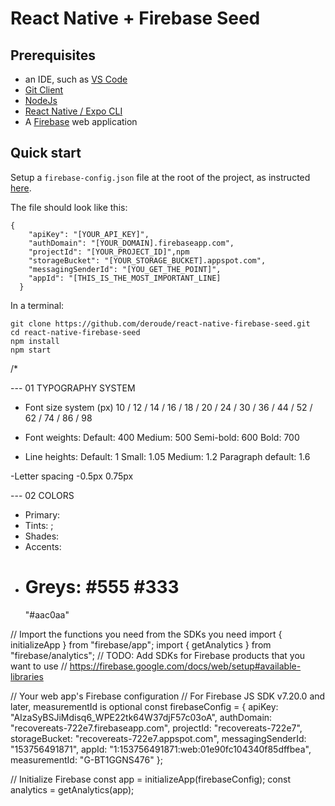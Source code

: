 # React Native + Firebase Seed

## Prerequisites

- an IDE, such as [VS Code](https://code.visualstudio.com/)
- [Git Client](https://git-scm.com/download/win)
- [NodeJs](https://nodejs.org/en/)
- [React Native / Expo CLI](https://reactnative.dev/docs/environment-setup)
- A [Firebase](https://firebase.google.com/docs/web/setup) web application

## Quick start

Setup a `firebase-config.json` file at the root of the project, as instructed [here](https://docs.expo.dev/guides/using-firebase/).

The file should look like this:

```
{
    "apiKey": "[YOUR_API_KEY]",
    "authDomain": "[YOUR_DOMAIN].firebaseapp.com",
    "projectId": "[YOUR_PROJECT_ID]",npm
    "storageBucket": "[YOUR_STORAGE_BUCKET].appspot.com",
    "messagingSenderId": "[YOU_GET_THE_POINT]",
    "appId": "[THIS_IS_THE_MOST_IMPORTANT_LINE]
  }
```

In a terminal:

```
git clone https://github.com/deroude/react-native-firebase-seed.git
cd react-native-firebase-seed
npm install
npm start
```

/\*

--- 01 TYPOGRAPHY SYSTEM

- Font size system (px)
  10 / 12 / 14 / 16 / 18 / 20 / 24 / 30 / 36 / 44 / 52 / 62 / 74 / 86 / 98

- Font weights:
  Default: 400
  Medium: 500
  Semi-bold: 600
  Bold: 700

- Line heights:
  Default: 1
  Small: 1.05
  Medium: 1.2
  Paragraph default: 1.6

-Letter spacing
-0.5px
0.75px

--- 02 COLORS

- Primary:
- Tints: ;
- Shades:
- Accents:
- # Greys: #555 #333
  "#aac0aa"

// Import the functions you need from the SDKs you need
import { initializeApp } from "firebase/app";
import { getAnalytics } from "firebase/analytics";
// TODO: Add SDKs for Firebase products that you want to use
// https://firebase.google.com/docs/web/setup#available-libraries

// Your web app's Firebase configuration
// For Firebase JS SDK v7.20.0 and later, measurementId is optional
const firebaseConfig = {
apiKey: "AIzaSyBSJiMdisq6_WPE22tk64W37djF57c03oA",
authDomain: "recovereats-722e7.firebaseapp.com",
projectId: "recovereats-722e7",
storageBucket: "recovereats-722e7.appspot.com",
messagingSenderId: "153756491871",
appId: "1:153756491871:web:01e90fc104340f85dffbea",
measurementId: "G-BT1GGNS476"
};

// Initialize Firebase
const app = initializeApp(firebaseConfig);
const analytics = getAnalytics(app);
